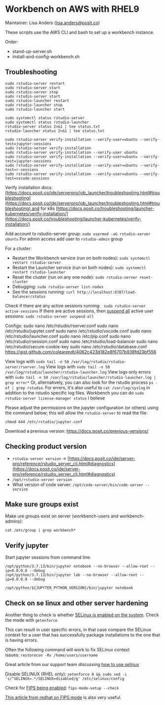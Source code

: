 # Workbench on AWS with RHEL9

Maintainer: Lisa Anders (lisa.anders@posit.co)

These scripts use the AWS CLI and bash to set up a workbench instance.  

Order: 

- stand-up-server.sh
- install-and-config-workbench.sh

## Troubleshooting 

```
sudo rstudio-server restart
sudo rstudio-server start
sudo rstudio-server stop
sudo rstudio-server start
sudo rstudio-launcher restart
sudo rstudio-launcher stop
sudo rstudio-launcher start

sudo systemctl status rstudio-server
sudo systemctl status rstudio-launcher
rstudio-server status 2>&1 | tee status.txt
rstudio-launcher status 2>&1 | tee status.txt

sudo rstudio-server verify-installation --verify-user=ubuntu --verify-test=jupyter-sessions
sudo rstudio-server verify-installation
sudo rstudio-server verify-installation --verify-user ubuntu
sudo rstudio-server verify-installation --verify-user=ubuntu --verify-test=jupyter-sessions
sudo rstudio-server verify-installation --verify-user=ubuntu --verify-test=r-sessions
sudo rstudio-server verify-installation --verify-user=ubuntu --verify-test=vscode-sessions
```

Verify installation docs: [https://docs.posit.co/ide/serverpro/job_launcher/troubleshooting.html#troubleshooting](https://docs.posit.co/ide/serverpro/job_launcher/troubleshooting.html#troubleshooting) and for k8s [https://docs.posit.co/troubleshooting/launcher-kubernetes/verify-installation/](https://docs.posit.co/troubleshooting/launcher-kubernetes/verify-installation/)

Add account to rstudio-server group: `sudo usermod -aG rstudio-server ubuntu`
For admin access add user to `rstudio-admin` group

For a cluster: 
- Restart the Workbench service (run on both nodes): `sudo systemctl restart rstudio-server`
- Restart the Launcher service (run on both nodes): `sudo systemctl restart rstudio-launcher`
- Reset the cluster (run on any one node): `sudo rstudio-server reset-cluster`
- Debugging: `sudo rstudio-server list-nodes`
- See the sessions running: `curl http://localhost:8787/load-balancer/status`

Check if there are any active sessions running: ` sudo rstudio-server active-sessions`
If there are active sessions, then [suspend all](https://docs.posit.co/ide/server-pro/server_management/core_administrative_tasks.html#managing-active-sessions) active user sessions: `sudo rstudio-server suspend-all`

Configs: 
sudo nano /etc/rstudio/rserver.conf
sudo nano /etc/rstudio/jupyter.conf
sudo nano /etc/rstudio/vscode.conf
sudo nano /etc/rstudio/launcher.conf
sudo nano /etc/pip.conf
sudo nano /etc/rstudio/rsession.conf
sudo nano /etc/rstudio/load-balancer
sudo nano /etc/rstudio/secure-cookie-key
sudo nano /etc/rstudio/database.conf 
https://gist.github.com/colearendt/4062c423d182e8f6707b938fd23bf556

View logs with `sudo tail -n 50 /var/log/rstudio/rstudio-server/rserver.log`
View logs with `sudo tail -n 50 /var/log/rstudio/launcher/rstudio-launcher.log`
View logs only errors with `sudo tail -n 50 /var/log/rstudio/launcher/rstudio-launcher.log | grep error*`
Or, alternatively, you can also look for the rstudio process `ps -ef | grep rstudio`. For errors, it's also useful to `cat /var/log/syslog` in addition to the rstudio specific log files.
Workbench you can do `sudo rstudio-server license-manager status` I believe

Please adjust the permissions on the jupyter configuration (or others) using the command below; this will allow the `rstudio-server` to read the file:  

```
chmod 644 /etc/rstudio/jupyter.conf
```

Download a previous version: https://docs.posit.co/previous-versions/

## Checking product version

- `rstudio-server version` -> [https://docs.posit.co/ide/server-pro/reference/rstudio_server_cli.html#diagnostics](https://docs.posit.co/ide/server-pro/reference/rstudio_server_cli.html#diagnostics)
- `/opt/rstudio-server version`
- What version of code server: `/opt/code-server/bin/code-server --version`


## Make sure groups exist 

Make ure groups exist on server (workbench-users and workbench-admins): 

```
cat /etc/group | grep workbench*
```

## Verify jupyter 

Start jupyter sessions from command line: 
```
/opt/python/3.7.13/bin/jupyter notebook --no-browser --allow-root --ip=0.0.0.0 --debug
/opt/python/3.7.13/bin/jupyter lab --no-browser --allow-root --ip=0.0.0.0 --debug
```

```
/opt/python/${JUPYTER_PYTHON_VERSION}/bin/jupyter notebook
```

## Check on se linux and other server hardening 

Another thing to check is whether [SELinux is enabled on the system](https://access.redhat.com/documentation/en-us/red_hat_enterprise_linux/8/html/using_selinux/changing-selinux-states-and-modes_using-selinux). Check the mode with `getenforce`

This can result in user specific errors, in that case compare the SELinux context for a user that has successfully package installations to the one that is having errors.

Often the following command will work to fix SELinux context issues: `restorecon -Rv /home/users/username`

Great article from our support team discussing [how to use selinux](https://support.posit.co/hc/en-us/articles/4579112985751-SELinux-a-quick-primer-and-troubleshooter)

Disable SELINUX (RHEL only): `setenforce 0 && sudo sed -i 's/^SELINUX=.*/SELINUX=disabled/g' /etc/selinux/config`

Check for [FIPS being enabled](https://access.redhat.com/documentation/en-us/red_hat_enterprise_linux/9/html/security_hardening/assembly_installing-the-system-in-fips-mode_security-hardening): `fips-mode-setup --check`

[This article from redhat on FIPS mode](https://access.redhat.com/documentation/en-us/red_hat_enterprise_linux/9/html/security_hardening/assembly_installing-the-system-in-fips-mode_security-hardening) is also very useful.


